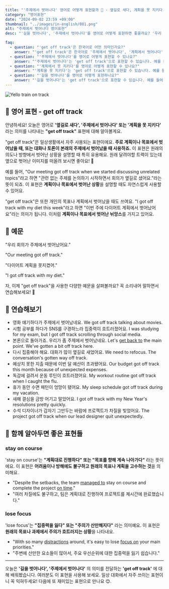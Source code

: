 ```yaml
---
title: "'주제에서 벗어나다' 영어로 어떻게 표현할까 🚧 - 옆길로 새다, 계획을 못 지키다 영어로"
category: "영어표현"
date: "2024-09-02 23:59 +09:00"
thumbnail: "../images/in-english/081.png"
alt: "주제에서 벗어나다 영어표현"
desc: "'길을 벗어나다', '주제에서 벗어나다'를 영어로 어떻게 표현하면 좋을까요? '우리 회의가 주제에서 벗어났어요.', '다이어트 계획에서 벗어났어요.' 등을 영어로 표현하는 법을 배워봅시다. 'get off track' 표현을 통해 계획이나 목표에서 벗어난 상황을 설명하는 방법을 알아보고, 다양한 예문을 통해서 연습하고 본인의 표현으로 만들어 보세요."

faq:
  - question: "'get off track'은 한국어로 어떤 의미인가요?"
    answer: "'get off track'은 한국어로 '주제에서 벗어나다', '계획에서 벗어나다', '길을 벗어나다' 등으로 번역될 수 있습니다."
  - question: "'주제에서 벗어나다'를 영어로 어떻게 표현할 수 있나요?"
    answer: "'주제에서 벗어나다'는 'get off track'으로 표현할 수 있습니다. 예를 들어, '우리 회의가 주제에서 벗어났어요'는 'Our meeting got off track'으로 말할 수 있습니다."
  - question: "'계획에서 못 지키다'를 영어로 어떻게 표현할 수 있나요?"
    answer: "'계획을 못 지키다'는 'get off track'으로 표현할 수 있습니다. 예를 들어, '다이어트 계획을 못지켰어요'는 'I got off track with my diet'로 말할 수 있습니다."
  - question: "'길을 벗어나다'를 영어로 어떻게 표현하나요?"
    answer: "'길을 벗어나다'는 'get off track'으로 표현할 수 있습니다. 예를 들어, '우리가 길을 벗어났어요'는 'We got off track'으로 말할 수 있습니다."
---
```


![Yello train on track](../images/in-english/081-1.avif)

## 🌟 영어 표현 - get off track

안녕하세요! 오늘은 영어로 **'옆길로 새다', '주제에서 벗어나다' 또는 '계획을 못 지키다'** 라는 의미를 나타내는 **"get off track"** 표현에 대해 알아볼게요.

"get off track"은 일상생활에서 자주 사용되는 표현이에요. **주로 계획이나 목표에서 벗어났을 때, 또는 대화나 토론이 본래의 주제에서 벗어났을 때 사용하죠.** 이 표현은 원래의 의도나 방향에서 벗어난 상황을 설명할 때 특히 유용해요. 원래 달려야할 트랙이 있는데 옆으로 벗어난 이미지를 떠올려 보시면 좋아요! 🚂

예를 들어, "Our meeting got off track when we started discussing unrelated topics"라고 하면 "관련 없는 주제를 논의하기 시작하면서 회의가 옆길로 샜어요."라는 뜻이 되죠. 이 표현은 **계획이나 목표에서 벗어난 상황**을 설명할 때도 자연스럽게 사용할 수 있어요.

"get off track"은 또한 개인의 목표나 계획에서 벗어났을 때도 쓰여요. "I got off track with my diet this week"라고 하면 "이번 주에 다이어트 계획에서 벗어났어요"라는 의미가 됩니다. 이처럼 **계획이나 목표에서 벗어난 뉘앙스**를 가지고 있어요.

## 📖 예문

"우리 회의가 주제에서 벗어났어요."

"Our meeting got off track."

"다이어트 계획을 못지켰어."

"I got off track with my diet."

자, 이제 "get off track"을 사용한 다양한 예문을 살펴볼까요? 꼭 소리내어 말하면서 연습해보세요! 🚀

## 💬 연습해보기

<ul data-interactive-list>
  <li data-interactive-item>
    <span data-toggler>영화 얘기하다가 주제에서 벗어났네요.</span>
    <span data-answer>We got off track talking about movies.</span>
  </li>
  <li data-interactive-item>
    <span data-toggler>시험 공부를 하다가 SNS를 구경하느라 집중력이 흐트러졌어요.</span>
    <span data-answer>I was studying for my exam, but I got off track scrolling through social media.</span>
  </li>
  <li data-interactive-item>
    <span data-toggler>본론으로 돌아가죠. 우리가 좀 주제에서 벗어났네요.</span>
    <span data-answer>Let's <a href="/blog/in-english/043.get-back-to/">get back to</a> the main point. We've gotten a bit off track here.</span>
  </li>
  <li data-interactive-item>
    <span data-toggler>다시 집중해야 해요. 대화가 많이 옆길로 새었어요.</span>
    <span data-answer>We need to refocus. The conversation's gotten way off track.</span>
  </li>
  <li data-interactive-item>
    <span data-toggler>예상치 못한 지출 때문에 이번 달 예산이 초과됐어요.</span>
    <span data-answer>Our budget got off track this month because of unexpected expenses.</span>
  </li>
  <li data-interactive-item>
    <span data-toggler>독감에 걸려서 운동 루틴이 흐트러졌어요.</span>
    <span data-answer>My workout routine got off track when I caught the flu.</span>
  </li>
  <li data-interactive-item>
    <span data-toggler>휴가 동안 수면 패턴이 엉망이 됐어요.</span>
    <span data-answer>My sleep schedule got off track during my vacation.</span>
  </li>
  <li data-interactive-item>
    <span data-toggler>새해 결심을 금방 어기고 말았어요.</span>
    <span data-answer>I got off track with my New Year's resolutions pretty quickly.</span>
  </li>
  <li data-interactive-item>
    <span data-toggler>수석 디자이너가 갑자기 그만두는 바람에 프로젝트가 차질을 빚었어요.</span>
    <span data-answer>The project got off track when our lead designer quit unexpectedly.</span>
  </li>
</ul>

## 🤝 함께 알아두면 좋은 표현들

### stay on course

'stay on course'는 **"계획대로 진행하다" 또는 "목표를 향해 계속 나아가다"** 라는 뜻이에요. 이 표현은 **어려움이나 방해에도 불구하고 원래의 목표나 계획을 고수하는 것**을 의미해요.

- "Despite the setbacks, the team [managed to](/blog/in-english/175.manage-to/) stay on course and complete the project [on time](/blog/vocab-1/043.on-time/)."
- "여러 차질에도 불구하고, 팀은 계획대로 진행하여 프로젝트를 제시간에 완료했습니다."

### lose focus

'lose focus'는 **"집중력을 잃다" 또는 "주의가 산만해지다"** 라는 의미예요. 이 표현은 **원래의 목표나 과제에서 주의가 흐트러지는 상황**을 나타내요.

- "With so many [distractions](/blog/in-english/190.distraction/) around, it's easy to lose [focus on](/blog/in-english/186.focus-on/) your main priorities."
- "주변에 산만한 요소들이 많아서, 주요 우선순위에 대한 집중력을 잃기 쉽습니다."

---

오늘은 **'길을 벗어나다', '주제에서 벗어나다'** 의 의미를 전달하는 **'get off track'** 에 대해 배워봤습니다. 여러분도 이 표현을 사용해 보세요. 일상 대화에서 자주 쓰이는 표현이니 꼭 익혀두세요! 다음에 또 재미있는 표현으로 만나요 😊.
